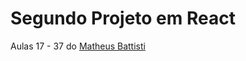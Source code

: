 <h1> Segundo Projeto em React </h1>

<p> Aulas 17 - 37 do <a href='https://www.youtube.com/@MatheusBattisti' target='_'>Matheus Battisti </a> </p>

